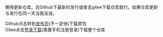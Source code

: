 懒得更新仓库。去Github下最新的发行或者去gitee下载仓库就行。如果仓库更新与发行在同一天当我没说。  

Github点击转到[发布页](https://github.com/apples1949/douban-l4d2-plugins-set/releases/tag/beifen)(不一定快)下载原包  
Gitee点击[登录下载](https://gitee.com/apples1949/douban-l4d2-plugins-set/repository/archive/main.zip)(需要手机注册登录)下载整个仓库  